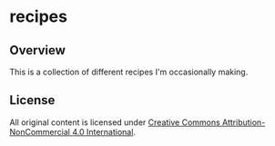 # recipes

## Overview
This is a collection of different recipes I'm occasionally making.

## License
All original content is licensed under [Creative Commons
Attribution-NonCommercial 4.0 International][license].

[license]: http://creativecommons.org/licenses/by-nc/4.0/
